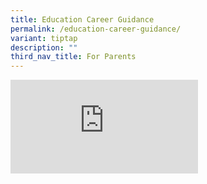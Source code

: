```yaml
---
title: Education Career Guidance
permalink: /education-career-guidance/
variant: tiptap
description: ""
third_nav_title: For Parents
---
```

<p></p>
<div class="iframe-wrapper">
<iframe allowfullscreen="true" frameborder="0" src="https://docs.google.com/presentation/d/1tU4OoHpEyFKrqGcvTskPv28l8m0-iA8o/embed?start=false&amp;loop=true&amp;delayms=3000"></iframe>
</div>
<p></p>